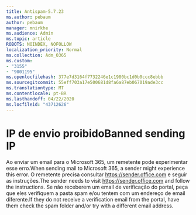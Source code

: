 ```yaml
---
title: Antispam-5.7.23
ms.author: pebaum
author: pebaum
manager: mnirkhe
ms.audience: Admin
ms.topic: article
ROBOTS: NOINDEX, NOFOLLOW
localization_priority: Normal
ms.collection: Adm_O365
ms.custom:
- "3155"
- "9001195"
ms.openlocfilehash: 377e7d3164f7732246e1c1980bc1d0b0ccc8ebbb
ms.sourcegitcommit: 55eff703a17e500681d8fa6a87eb067019ade3cc
ms.translationtype: MT
ms.contentlocale: pt-BR
ms.lasthandoff: 04/22/2020
ms.locfileid: "43712626"
---
```

# <a name="banned-sending-ip"></a><span data-ttu-id="2b4d3-102">IP de envio proibido</span><span class="sxs-lookup"><span data-stu-id="2b4d3-102">Banned sending IP</span></span>

<span data-ttu-id="2b4d3-103">Ao enviar um email para o Microsoft 365, um remetente pode experimentar esse erro.</span><span class="sxs-lookup"><span data-stu-id="2b4d3-103">When sending mail to Microsoft 365, a sender might experience this error.</span></span> <span data-ttu-id="2b4d3-104">O remetente precisa consultar https://sender.office.com e seguir as instruções.</span><span class="sxs-lookup"><span data-stu-id="2b4d3-104">The sender needs to visit https://sender.office.com and follow the instructions.</span></span>  <span data-ttu-id="2b4d3-105">Se não receberem um email de verificação do portal, peça que eles verifiquem a pasta spam e/ou tentem com um endereço de email diferente.</span><span class="sxs-lookup"><span data-stu-id="2b4d3-105">If they do not receive a verification email from the portal, have them check the spam folder and/or try with a different email address.</span></span>
